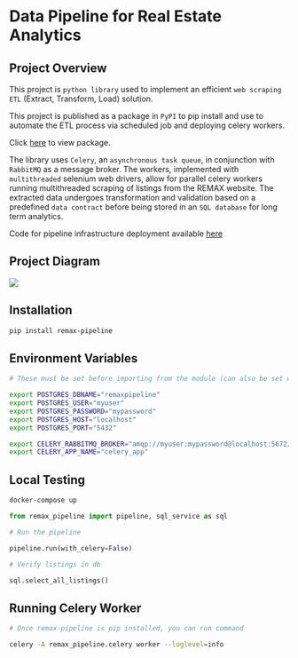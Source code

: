 # Data Pipeline for Real Estate Analytics


## Project Overview

This project is `python library` used to implement an efficient `web scraping` `ETL` (Extract, Transform, Load) solution. 

This project is published as a  package in `PyPI` to pip install and use to automate the ETL process via scheduled job and deploying celery workers.

Click [here](https://pypi.org/project/remax-pipeline/) to view package.

The library uses `Celery`, an `asynchronous task queue`, in conjunction with `RabbitMQ` as a message broker. The workers, implemented with `multithreaded` selenium web drivers, allow for parallel celery workers running multithreaded scraping of listings from the REMAX website. The extracted data undergoes transformation and validation based on a predefined `data contract` before being stored in an `SQL database` for long term analytics. 


Code for pipeline infrastructure deployment available [here](https://github.com/AymenRumi/remax-pipeline-deployment) 

## Project Diagram


<img src="https://github.com/AymenRumi/remax-data-pipeline/blob/main/assets/diagram.png">


## Installation

```bash
pip install remax-pipeline
```

## Environment Variables 
```bash
# These must be set before importing from the module (can also be set with .env file)

export POSTGRES_DBNAME="remaxpipeline"
export POSTGRES_USER="myuser"
export POSTGRES_PASSWORD="mypassword"
export POSTGRES_HOST="localhost"
export POSTGRES_PORT="5432"

export CELERY_RABBITMQ_BROKER="amqp://myuser:mypassword@localhost:5672/"
export CELERY_APP_NAME="celery_app"

```


## Local Testing
```bash
docker-compose up 
```

```python
from remax_pipeline import pipeline, sql_service as sql

# Run the pipeline

pipeline.run(with_celery=False)

# Verify listings in db

sql.select_all_listings()

```

## Running Celery Worker
```bash
# Once remax-pipeline is pip installed, you can run command

celery -A remax_pipeline.celery worker --loglevel=info
```



<!-- 
##  Key Features:

> This projects is an end-to-end deployed ETL pipeline using Data Engineering and DevOps best practice with considerations for efficiency and scalability. Thousands of listings are scraped from the web daily and modelled & stored for long term analytics.

* **Multithreaded Scraping** Utilizes multiple threads to scrape home listings concurrently, significantly speeding up the process.
* **Parallel Processing**: Employs Airflow's Celery Executor with Redis to scrape chunks of pages in parallel.
* **Data Contract**: Implements a `data contract` using `Pydantic` for validating scraped data before storage.
* **PostgreSQL Integration**: Stores validated data in a `PostgreSQL` database.
* **Slowly Changing Dimensions (SCD) Modeling**: Executes a subsequent job to model `SCD`s in the database.
* **AWS Deployment**: The entire pipeline is deployed on `AWS`.
* **CD with GitHub Actions**: Automated deployment and integration using `GitHub Actions`.
* **Infrastructure as Code**: Uses `Terraform` for creating and managing infrastructure.


## Folder Structure

    .
    ├── build                   # Compiled files (alternatively `dist`)
    ├── docs                    # Documentation files (alternatively `doc`)
    ├── src                     # Source files (alternatively `lib` or `app`)
    ├── test                    # Automated tests (alternatively `spec` or `tests`)
    ├── tools                   # Tools and utilities
    ├── LICENSE
    └── README.md


 -->
